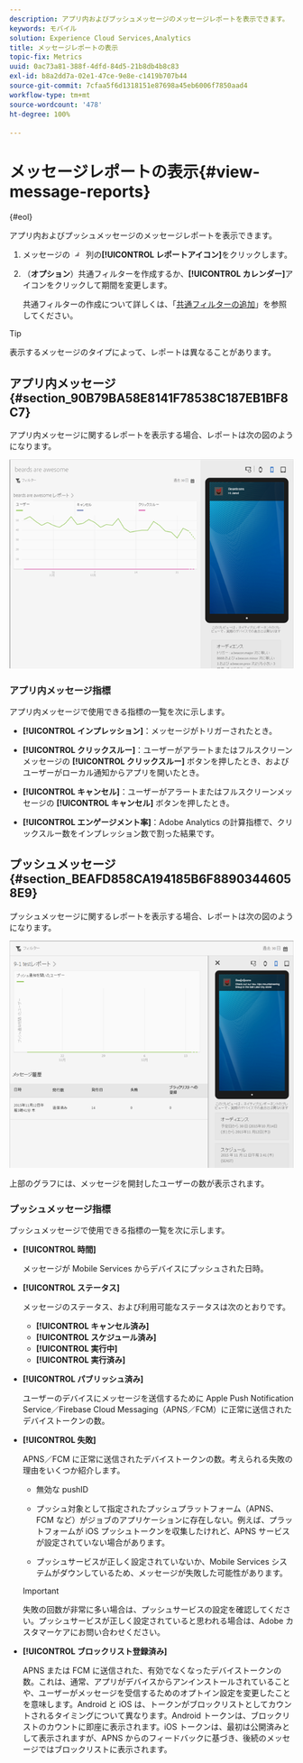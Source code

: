 ```yaml
---
description: アプリ内およびプッシュメッセージのメッセージレポートを表示できます。
keywords: モバイル
solution: Experience Cloud Services,Analytics
title: メッセージレポートの表示
topic-fix: Metrics
uuid: 0ac73a81-388f-4dfd-84d5-21b8db4b8c83
exl-id: b8a2dd7a-02e1-47ce-9e8e-c1419b707b44
source-git-commit: 7cfaa5f6d1318151e87698a45eb6006f7850aad4
workflow-type: tm+mt
source-wordcount: '478'
ht-degree: 100%

---
```


# メッセージレポートの表示{#view-message-reports}

{#eol}

アプリ内およびプッシュメッセージのメッセージレポートを表示できます。

1. メッセージの ![レポート](assets/icon_report.png) 列の&#x200B;**[!UICONTROL レポートアイコン]**&#x200B;をクリックします。
1. （**オプション**）共通フィルターを作成するか、**[!UICONTROL カレンダー]**&#x200B;アイコンをクリックして期間を変更します。

   共通フィルターの作成について詳しくは、「[共通フィルターの追加](/help/using/usage/reports-customize/t-sticky-filter.md)」を参照してください。

>[!TIP]
>
>表示するメッセージのタイプによって、レポートは異なることがあります。

## アプリ内メッセージ {#section_90B79BA58E8141F78538C187EB1BF8C7}

アプリ内メッセージに関するレポートを表示する場合、レポートは次の図のようになります。

![レポートメッセージ](assets/report_message.png)

### アプリ内メッセージ指標

アプリ内メッセージで使用できる指標の一覧を次に示します。

* **[!UICONTROL インプレッション]**：メッセージがトリガーされたとき。

* **[!UICONTROL クリックスルー]**：ユーザーがアラートまたはフルスクリーンメッセージの **[!UICONTROL クリックスルー]** ボタンを押したとき、およびユーザーがローカル通知からアプリを開いたとき。

* **[!UICONTROL キャンセル]**：ユーザーがアラートまたはフルスクリーンメッセージの **[!UICONTROL キャンセル]** ボタンを押したとき。

* **[!UICONTROL エンゲージメント率]**：Adobe Analytics の計算指標で、クリックスルー数をインプレッション数で割った結果です。

## プッシュメッセージ {#section_BEAFD858CA194185B6F88903446058E9}

プッシュメッセージに関するレポートを表示する場合、レポートは次の図のようになります。

![プッシュメッセージ](assets/report_message_push.png)

上部のグラフには、メッセージを開封したユーザーの数が表示されます。

### プッシュメッセージ指標

プッシュメッセージで使用できる指標の一覧を次に示します。

* **[!UICONTROL 時間]**

   メッセージが Mobile Services からデバイスにプッシュされた日時。

* **[!UICONTROL ステータス]**

   メッセージのステータス、および利用可能なステータスは次のとおりです。

   * **[!UICONTROL キャンセル済み]**
   * **[!UICONTROL スケジュール済み]**
   * **[!UICONTROL 実行中]**
   * **[!UICONTROL 実行済み]**

* **[!UICONTROL パブリッシュ済み]**

   ユーザーのデバイスにメッセージを送信するために Apple Push Notification Service／Firebase Cloud Messaging（APNS／FCM）に正常に送信されたデバイストークンの数。

* **[!UICONTROL 失敗]**

   APNS／FCM に正常に送信されたデバイストークンの数。考えられる失敗の理由をいくつか紹介します。

   * 無効な pushID

   * プッシュ対象として指定されたプッシュプラットフォーム（APNS、FCM など）がジョブのアプリケーションに存在しない。例えば、プラットフォームが iOS プッシュトークンを収集したけれど、APNS サービスが設定されていない場合があります。

   * プッシュサービスが正しく設定されていないか、Mobile Services システムがダウンしているため、メッセージが失敗した可能性があります。
   >[!IMPORTANT]
   >
   >失敗の回数が非常に多い場合は、プッシュサービスの設定を確認してください。プッシュサービスが正しく設定されていると思われる場合は、Adobe カスタマーケアにお問い合わせください。

* **[!UICONTROL ブロックリスト登録済み]**

   APNS または FCM に送信された、有効でなくなったデバイストークンの数。これは、通常、アプリがデバイスからアンインストールされていることや、ユーザーがメッセージを受信するためのオプトイン設定を変更したことを意味します。Android と iOS は、トークンがブロックリストとしてカウントされるタイミングについて異なります。Android トークンは、ブロックリストのカウントに即座に表示されます。iOS トークンは、最初は公開済みとして表示されますが、APNS からのフィードバックに基づき、後続のメッセージではブロックリストに表示されます。

